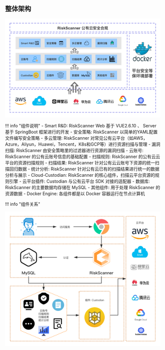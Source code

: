 ## 整体架构

![整体架构](./img/system-arch.png)

!!! info "组件说明"
    - Smart R&D: RiskScanner Web 基于 VUE2.6.10 、 Server 基于 SpringBoot 框架进行的开发
    - 安全策略: RiskScanner 以简单的YAML配置文件编写安全策略
    - 多云管理: RiskScanner 对常见公有云平台（如AWS，Azure，Aliyun，Huawei，Tencent，K8s和GCP等）进行资源扫描与管理
    - 漏洞扫描: RiskScanner 由安全策略里的过滤器进行资源的漏洞扫描
    - 云账号: RiskScanner 的公有云账号信息的基础配置
    - 扫描规则: RiskScanner 的公有云云平台的资源扫描规则
    - 扫描结果: RiskScanner 针对公有云云账号下资源的统一扫描回归数据
    - 统计分析: RiskScanner 针对公有云已有的扫描结果进行统一的数据分析与展示
    - Cloud-Custodian: RiskScanner 的核心组件，扫描云平台资源的规则引擎
    - 云平台插件: Custodian 与公有云平台 SDK 对接的适配器
    - 数据库: RiskScanner 的主要数据均存储在 MySQL
    - 其他组件: 用于处理 RiskScanner 的资源数据
    - Docker Engine: 各组件都是以 Docker 容器运行在节点计算机
  
!!! info "组件关系"

![组件说明](./img/components.png)